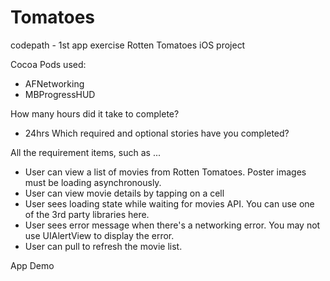 Tomatoes
========
codepath - 1st app exercise Rotten Tomatoes iOS project

Cocoa Pods used:
- AFNetworking
- MBProgressHUD

How many hours did it take to complete?
- 24hrs Which required and optional stories have you completed?

All the requirement items, such as ...
- User can view a list of movies from Rotten Tomatoes. Poster images must be loading asynchronously.
- User can view movie details by tapping on a cell
- User sees loading state while waiting for movies API. You can use one of the 3rd party libraries here.
- User sees error message when there's a networking error. You may not use UIAlertView to display the error.
- User can pull to refresh the movie list.

App Demo

